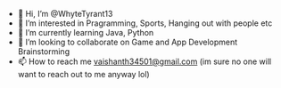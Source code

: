 - 👋 Hi, I’m @WhyteTyrant13
- 👀 I’m interested in Pragramming, Sports, Hanging out with people etc
- 🌱 I’m currently learning Java, Python
- 💞️ I’m looking to collaborate on Game and App Development Brainstorming
- 📫 How to reach me vaishanth34501@gmail.com (im sure no one will want to reach out to me anyway lol)
